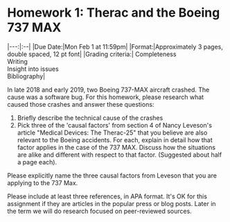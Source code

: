 # Homework 1: Therac and the Boeing 737 MAX

|---:|:--|
|Due Date:|Mon Feb 1 at 11:59pm|
|Format:|Approximately 3 pages, double spaced, 12 pt font|
|Grading criteria:|	Completeness<br>Writing<br>Insight into issues<br>Bibliography|

In late 2018 and early 2019, two Boeing 737-MAX aircraft crashed. The cause was a software bug. For this homework, please research what caused those crashes and answer these questions:

1. Briefly describe the technical cause of the crashes
1. Pick three of the 'causal factors' from section 4 of Nancy Leveson's article "Medical Devices: The Therac-25" that you believe are also relevant to the Boeing accidents. For each, explain in detail how that factor applies in the case of the 737 MAX. Discuss how the situations are alike and different with respect to that factor. (Suggested about half a page each).

Please explicitly name the three causal factors from Leveson that you are applying to the 737 Max.

Please include at least three references, in APA format. It's OK for this assignment if they are articles in the popular press or blog posts. Later in the term we will do research focused on peer-reviewed sources.
